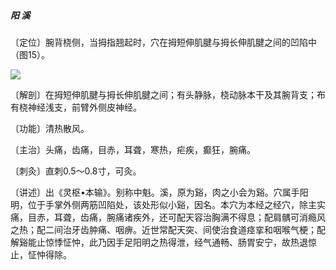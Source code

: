 ##### 阳 溪

〔定位〕腕背桡侧，当拇指翘起时，穴在拇短伸肌腱与拇长伸肌腱之间的凹陷中（图15）。

![](./img/图15.jpg)

〔解剖〕在拇短伸肌腱与拇长伸肌腱之间；有头静脉，桡动脉本干及其腕背支；布有桡神经浅支，前臂外侧皮神经。

〔功能〕清热散风。

〔主治〕头痛，齿痛，目赤，耳聋，寒热，疟疾，癫狂，腕痛。

〔刺灸〕直刺0.5〜0.8寸，可灸。

〔讲述〕出《灵枢•本输》。别称中魁。溪，原为谿，肉之小会为谿。穴属手阳明，位于手掌外侧两筋凹陷处，该处形似小谿，因名。本穴为本经之经穴，除主实痛，目赤，耳聋，齿痛，腕痛诸疾外，还可配天容治胸满不得息；配肩髃可消瘾风之热；配二间治牙齿肿痛、咽痹。近世常配天突、间使治食道痉挛和咽喉气梗；配解谿能止惊悸怔忡，此乃因手足阳明之热得泄，经气通畅、肠胃安宁，故热退惊止，怔忡得除。
